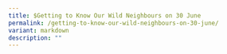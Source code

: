 ```yaml
---
title: $Getting to Know Our Wild Neighbours on 30 June
permalink: /getting-to-know-our-wild-neighbours-on-30-june/
variant: markdown
description: ""
---
```

